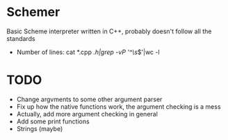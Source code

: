 # Schemer

Basic Scheme interpreter written in C++, probably doesn't follow all the standards


- Number of lines:
cat *.cpp *.h|grep -vP '^\s*$'|wc -l



# TODO
- Change argvments to some other argument parser
- Fix up how the native functions work, the argument checking is a mess
- Actually, add more argument checking in general
- Add some print functions
- Strings (maybe)